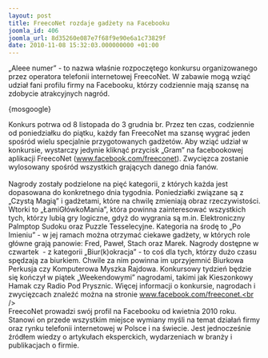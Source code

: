 ```yaml
---
layout: post
title: FreecoNet rozdaje gadżety na Facebooku
joomla_id: 406
joomla_url: 8d35260e087e7f68f9e90e6a1c73829f
date: 2010-11-08 15:32:03.000000000 +01:00
---
```

&bdquo;Aleee numer&rdquo; - to nazwa właśnie rozpoczętego konkursu organizowanego przez operatora telefonii internetowej FreecoNet. W zabawie mogą wziąć udział fani profilu firmy na Facebooku, kt&oacute;rzy codziennie mają szansę na zdobycie atrakcyjnych nagr&oacute;d.<p>{mosgoogle}</p><p>Konkurs potrwa od 8 listopada do 3 grudnia br. Przez ten czas, codziennie od poniedziałku do piątku, każdy fan FreecoNet ma szansę wygrać jeden spośr&oacute;d wielu specjalnie przygotowanych gadżet&oacute;w. Aby wziąć udział w konkursie, wystarczy jedynie kliknąć przycisk &bdquo;Gram&rdquo; na facebookowej aplikacji FreecoNet (<a href="http://www.facebook.com/freeconet" target="_blank">www.facebook.com/freeconet</a>). Zwycięzca zostanie wylosowany spośr&oacute;d wszystkich grających danego dnia fan&oacute;w.<br /><br />Nagrody zostały podzielone na pięć kategorii, z kt&oacute;rych każda jest dopasowana do konkretnego dnia tygodnia. Poniedziałki związane są z &bdquo;Czystą Magią&rdquo; i gadżetami, kt&oacute;re na chwilę zmieniają obraz rzeczywistości. Wtorki to &bdquo;ŁamiGł&oacute;wkoMania&rdquo;, kt&oacute;ra powinna zainteresować wszystkich tych, kt&oacute;rzy lubią gry logiczne, gdyż do wygrania są m.in. Elektroniczny Palmptop Sudoku oraz Puzzle Tesselecyjne. Kategoria na środę to &bdquo;Po Imieniu&rdquo; - w jej ramach można otrzymać ciekawe gadżety, w kt&oacute;rych role gł&oacute;wne grają panowie: Fred, Paweł, Stach oraz Marek. Nagrody dostępne w czwartek&nbsp; - z kategorii &bdquo;Biur(k)okracja&rdquo; - to coś dla tych, kt&oacute;rzy dużo czasu spędzają za biurkiem. Chwile za nim powinna im uprzyjemnić Biurkowa Perkusja czy Komputerowa Myszka Rajdowa. Konkursowy tydzień będzie się kończył w piątek &bdquo;Weekendowymi&rdquo; nagrodami, takimi jak Kieszonkowy Hamak czy Radio Pod Prysznic. Więcej informacji o konkursie, nagrodach i zwycięzcach znaleźć można na stronie www.facebook.com/freeconet.<br /><br />FreecoNet prowadzi sw&oacute;j profil na Facebooku od kwietnia 2010 roku. Stanowi on przede wszystkim miejsce wymiany myśli na temat działań firmy oraz rynku telefonii internetowej w Polsce i na świecie. Jest jednocześnie źr&oacute;dłem wiedzy o artykułach eksperckich, wydarzeniach w branży i publikacjach o firmie. </p>
